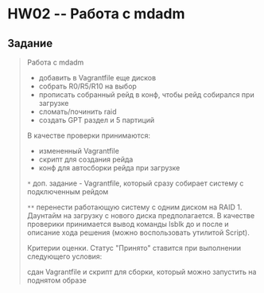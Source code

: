 # HW02 -- Работа с mdadm

## Задание

> Работа с mdadm
> * добавить в Vagrantfile еще дисков
> * собрать R0/R5/R10 на выбор
> * прописать собранный рейд в конф, чтобы рейд собирался при загрузке
> * сломать/починить raid
> * создать GPT раздел и 5 партиций
>
> В качестве проверки принимаются: 
> - измененный Vagrantfile
> - скрипт для создания рейда
> - конф для автосборки рейда при загрузке
>
> `*` доп. задание - Vagrantfile, который сразу собирает систему с подключенным рейдом
> 
> `**` перенести работающую систему с одним диском на RAID 1.
> Даунтайм на загрузку с нового диска предполагается. В качестве проверики принимается вывод команды lsblk до и после и описание хода решения (можно воспользовать утилитой Script).
>
> Критерии оценки. Статус "Принято" ставится при выполнении следующего условия:
> 
> сдан Vagrantfile и скрипт для сборки, который можно запустить на поднятом образе